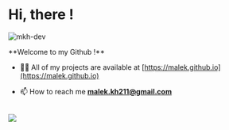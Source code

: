 # Hi, there !
<p align="left"> <img src="https://komarev.com/ghpvc/?username=mkh-dev&label=Profile%20views&color=0e75b6&style=flat" alt="mkh-dev" /> </p>
**Welcome to my Github !**

- 👨‍💻 All of my projects are available at [https://malek.github.io](https://malek.github.io)

- 📫 How to reach me **malek.kh211@gmail.com**

<p align="left">
</p>
<br>

<a href="https://www.linkedin.com/in/fsdjin159">
<img src="https://img.shields.io/badge/LinkedIn-0A66C2.svg?&style=for-the-badge&logo=LinkedIn" />
</a>

